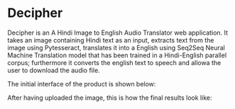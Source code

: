 # Decipher
Decipher is an A Hindi Image to English Audio Translator web application. It takes an image containing Hindi text as an input, extracts text from the image using Pytesseract, translates it into a English using Seq2Seq Neural Machine Translation model that has been trained in a Hindi-English parallel corpus; furthermore it converts the english text to speech and allowa the user to download the audio file.

The initial interface of the product is shown below:

After having uploaded the image, this is how the final results look like:

